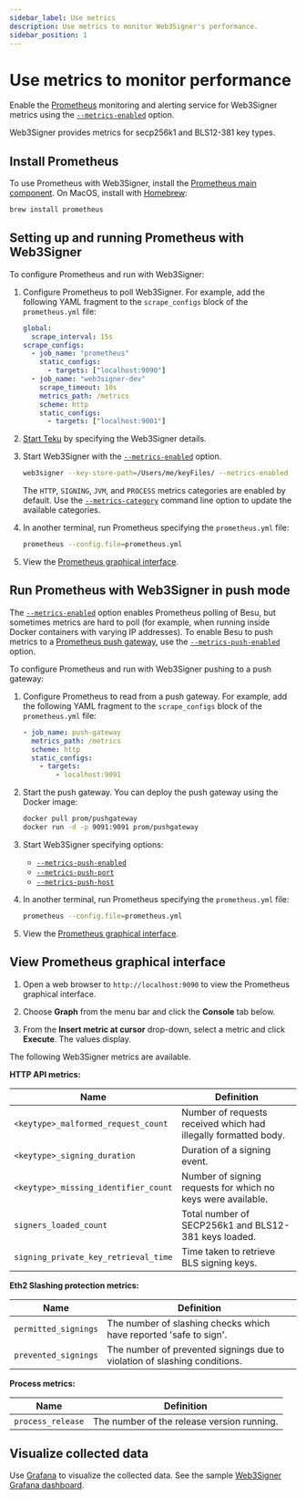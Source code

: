 ```yaml
---
sidebar_label: Use metrics
description: Use metrics to monitor Web3Signer's performance.
sidebar_position: 1
---
```


# Use metrics to monitor performance

Enable the [Prometheus](https://prometheus.io/) monitoring and alerting service for Web3Signer
metrics using the [`--metrics-enabled`](../../reference/cli/options.md#metrics-enabled) option.

Web3Signer provides metrics for secp256k1 and BLS12-381 key types.

## Install Prometheus

To use Prometheus with Web3Signer, install the [Prometheus main component](https://prometheus.io/download/).
On MacOS, install with [Homebrew](https://formulae.brew.sh/formula/prometheus):

```bash
brew install prometheus
```

## Setting up and running Prometheus with Web3Signer

To configure Prometheus and run with Web3Signer:

1. Configure Prometheus to poll Web3Signer.
   For example, add the following YAML fragment to the `scrape_configs` block of the `prometheus.yml` file:

    ```yml title="Example configuration"
    global:
      scrape_interval: 15s
    scrape_configs:
      - job_name: "prometheus"
        static_configs:
          - targets: ["localhost:9090"]
      - job_name: "web3signer-dev"
        scrape_timeout: 10s
        metrics_path: /metrics
        scheme: http
        static_configs:
          - targets: ["localhost:9001"]
    ```

2. [Start Teku] by specifying the Web3Signer details.

3. Start Web3Signer with the [`--metrics-enabled`](../../reference/cli/options.md#metrics-enabled) option.

    ```bash
    web3signer --key-store-path=/Users/me/keyFiles/ --metrics-enabled
    ```

    The `HTTP`, `SIGNING`, `JVM`, and `PROCESS` metrics categories are enabled by default.
    Use the [`--metrics-category`](../../reference/cli/options.md#metrics-category) command line
    option to update the available categories.

4. In another terminal, run Prometheus specifying the `prometheus.yml` file:

    ```bash
    prometheus --config.file=prometheus.yml
    ```

5. View the [Prometheus graphical interface](#view-prometheus-graphical-interface).

## Run Prometheus with Web3Signer in push mode

The [`--metrics-enabled`](../../reference/cli/options.md#metrics-enabled) option enables Prometheus
polling of Besu, but sometimes metrics are hard to poll (for example, when running inside Docker
containers with varying IP addresses). To enable Besu to push metrics to a
[Prometheus push gateway](https://github.com/prometheus/pushgateway), use
the [`--metrics-push-enabled`](../../reference/cli/options.md#metrics-push-enabled) option.

To configure Prometheus and run with Web3Signer pushing to a push gateway:

1. Configure Prometheus to read from a push gateway. For example, add the following YAML fragment to
the `scrape_configs` block of the `prometheus.yml` file:

    ```yml
    - job_name: push-gateway
      metrics_path: /metrics
      scheme: http
      static_configs:
        - targets:
            - localhost:9091
    ```

1. Start the push gateway. You can deploy the push gateway using the Docker image:

    ```bash
    docker pull prom/pushgateway
    docker run -d -p 9091:9091 prom/pushgateway
    ```

1. Start Web3Signer specifying options:
    * [`--metrics-push-enabled`](../../reference/cli/options.md#metrics-push-enabled)
    * [`--metrics-push-port`](../../reference/cli/options.md#metrics-push-enabled)
    * [`--metrics-push-host`](../../reference/cli/options.md#metrics-push-host)

1. In another terminal, run Prometheus specifying the `prometheus.yml` file:

    ```bash
    prometheus --config.file=prometheus.yml
    ```

1. View the [Prometheus graphical interface](#view-prometheus-graphical-interface).

## View Prometheus graphical interface

1. Open a web browser to `http://localhost:9090` to view the Prometheus graphical interface.

2. Choose **Graph** from the menu bar and click the **Console** tab below.

3. From the **Insert metric at cursor** drop-down, select a metric and click **Execute**.
   The values display.

The following Web3Signer metrics are available.

**HTTP API metrics:**

| Name | Definition |
| --- | --- |
| `<keytype>_malformed_request_count` | Number of requests received which had illegally formatted body. |
| `<keytype>_signing_duration` | Duration of a signing event. |
| `<keytype>_missing_identifier_count` | Number of signing requests for which no keys were available. |
| `signers_loaded_count` | Total number of SECP256k1 and BLS12-381 keys loaded. |
| `signing_private_key_retrieval_time` | Time taken to retrieve BLS signing keys. |

**Eth2 Slashing protection metrics:**

| Name | Definition |
| --- | --- |
| `permitted_signings` | The number of slashing checks which have reported 'safe to sign'. |
| `prevented_signings` | The number of prevented signings due to violation of slashing conditions. |

**Process metrics:**

| Name              | Definition                                 |
| ----------------- | ------------------------------------------ |
| `process_release` | The number of the release version running. |

## Visualize collected data

Use [Grafana] to visualize the collected data. See the sample [Web3Signer Grafana
dashboard](https://grafana.com/grafana/dashboards/13687).

<!-- Links -->

[Start Teku]: https://docs.teku.consensys.net/how-to/use-external-signer/use-web3signer
[Grafana]: https://grafana.com/docs/grafana/latest/guides/getting_started/
